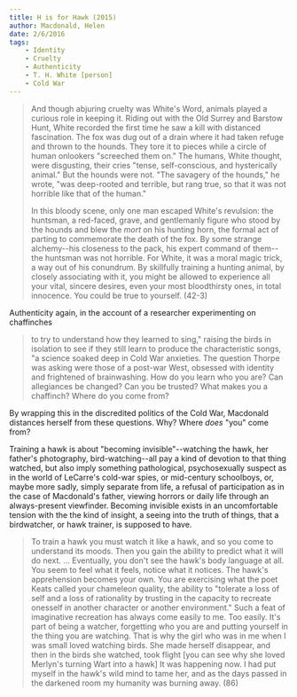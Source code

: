 ```yaml
---
title: H is for Hawk (2015)
author: Macdonald, Helen
date: 2/6/2016
tags: 
    - Identity
    - Cruelty
    - Authenticity
    - T. H. White [person]
    - Cold War
---
```


> And though abjuring cruelty was White's Word, animals played a curious role in keeping it. Riding out with the Old Surrey and Barstow Hunt, White recorded the first time he saw a kill with distanced fascination. The fox was dug out of a drain where it had taken refuge and thrown to the hounds. They tore it to pieces while a circle of human onlookers "screeched them on." The humans, White thought, were disgusting, their cries "tense, self-conscious, and hysterically animal." But the hounds were not. "The savagery of the hounds," he wrote, "was deep-rooted and terrible, but rang true, so that it was not horrible like that of the human."
>
> In this bloody scene, only one man escaped White's revulsion: the huntsman, a red-faced, grave, and gentlemanly figure who stood by the hounds and blew the _mort_ on his hunting horn, the formal act of parting to commemorate the death of the fox. By some strange alchemy--his closeness to the pack, his expert command of them--the huntsman was not horrible. For White, it was a moral magic trick, a way out of his conundrum. By skillfully training a hunting animal, by closely associating with it, you might be allowed to experience all your vital, sincere desires, even your most bloodthirsty ones, in total innocence. You could be true to yourself. (42-3)

Authenticity again, in the account of a researcher experimenting on chaffinches

> to try to understand how they learned to sing," raising the birds in isolation to see if they still learn to produce the characteristic songs, "a science soaked deep in Cold War anxieties. The question Thorpe was asking were those of a post-war West, obsessed with identity and frightened of brainwashing. How do you learn who you are? Can allegiances be changed? Can you be trusted? What makes you a chaffinch? Where do you come from?

By wrapping this in the discredited politics of the Cold War, Macdonald distances herself from these questions. Why? Where _does_ "you" come from?

Training a hawk is about "becoming invisible"--watching the hawk, her father's photography, bird-watching--all pay a kind of devotion to that thing watched, but also imply something pathological, psychosexually suspect as in the world of LeCarre's cold-war spies, or mid-century schoolboys, or, maybe more sadly, simply separate from life, a refusal of participation as in the case of Macdonald's father, viewing horrors or daily life through an always-present viewfinder. Becoming invisible exists in an uncomfortable tension with the the kind of insight, a seeing into the truth of things, that a birdwatcher, or hawk trainer, is supposed to have.

> To train a hawk you must watch it like a hawk, and so you come to understand its moods. Then you gain the ability to predict what it will do next. ... Eventually, you don't see the hawk's body language at all. You seem to feel what it feels, notice what it notices. The hawk's apprehension becomes your own. You are exercising what the poet Keats called your chameleon quality, the ability to "tolerate a loss of self and a loss of rationality by trusting in the capacity to recreate onesself in another character or another environment." Such a feat of imaginative recreation has always come easily to me. Too easily. It's part of being a watcher, forgetting who you are and putting yourself in the thing you are watching. That is why the girl who was in me when I was small loved watching birds. She made herself disappear, and then in the birds she watched, took flight [you can see why she loved Merlyn's turning Wart into a hawk] It was happening now. I had put myself in the hawk's wild mind to tame her, and as the days passed in the darkened room my humanity was burning away. (86)
